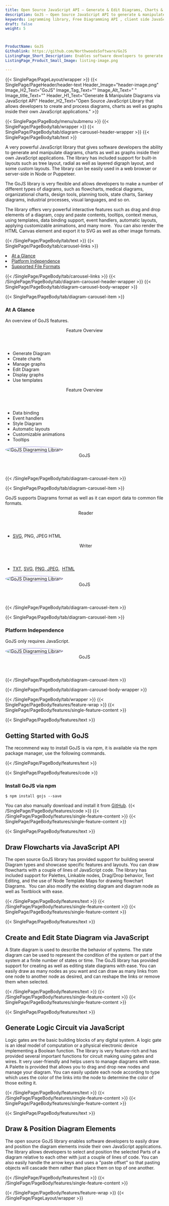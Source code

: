 ```yaml
---
title: Open Source JavaScript API – Generate & Edit Diagrams, Charts & Graphs
description: GoJS – Open Source JavaScript API to generate & manipulate diagrams, charts & graphs in web browser or Node. Use built-in layouts such as tree layout, radial & more.
keywords: iagramming library, Free Diagramming API , client side JavaScript diagramming, Render SVG diagram, render HTML Diagram, Free JavaScript Diagraming, JavaScript Diagram APIs,  JavaScript  UML API, JavaScript API, read Visio files in JavaScript, create graph, merge two graphs, create Diagrams, generate Charts, create Graphs
draft: false
weight: 5



ProductName: GoJS  
Githublink: https://github.com/NorthwoodsSoftware/GoJS
ListingPage_Short_Description: Enables software developers to generate and manipulate diagrams, charts as well as graphs inside their own JavaScript applications..
ListingPage_Product_Small_Image: listing-image.png 

---
```


{{< SinglePage/PageLayout/wrapper >}}
{{< SinglePage/PageHeader/header-text
Header_Image="header-image.png"
Image_H2_Text="GoJS"
Image_Tag_Text=""
Image_Alt_Text=" "
Image_title_Text=""
Header_H1_Text="Generate & Manipulate Diagrams via JavaScript API"
Header_H2_Text="Open Source JavaScript Library that allows developers to create and process diagrams, charts as well as graphs inside their own JavaScript applications." >}}

{{< SinglePage/PageBody/menu/submenu >}}
{{< SinglePage/PageBody/tab/wrapper >}}
{{< SinglePage/PageBody/tab/diagram-carousel-header-wrapper >}}
{{< SinglePage/PageBody/tab/text >}}



<p>A very powerful JavaScript library that gives software developers the ability to generate and manipulate diagrams, charts as well as graphs inside their own JavaScript applications. The library has included support for built-in layouts such as tree layout, radial as well as layered digraph layout, and some custom layouts. The library can be easily used in a web browser or server-side in Node or Puppeteer.</p>
<p>The GoJS library is very flexible and allows developers to make a number of different types of diagrams, such as flowcharts, medical diagrams, organizational charts, design tools, planning tools, state charts, Sankey diagrams, industrial processes, visual languages, and so on.</p>
<p>The library offers very powerful interactive features such as drag and drop elements of a diagram, copy and paste contents, tooltips, context menus, using templates, data binding support, event handlers, automatic layouts, applying customizable animations, and many more.  You can also render the HTML Canvas element and export it to SVG as well as other image formats.</p>

{{< /SinglePage/PageBody/tab/text >}}
{{< SinglePage/PageBody/tab/carousel-links >}}

<li data-target="#diagramcarousel" data-slide-to="0"><a href="#">At a Glance</a></li>
<li data-target="#diagramcarousel" data-slide-to="2"><a href="#">Platform Independence</a></li>
<li data-target="#diagramcarousel" data-slide-to="1"><a class="activetab" href="#">Supported File Formats</a></li>


{{< /SinglePage/PageBody/tab/carousel-links >}}
{{< /SinglePage/PageBody/tab/diagram-carousel-header-wrapper >}}
{{< SinglePage/PageBody/tab/diagram-carousel-body-wrapper >}}

{{< SinglePage/PageBody/tab/diagram-carousel-item >}}
<h3>At A Glance</h3>
<p>An overview of GoJS features.</p>
<div class="diagram1 d1-poi">
<div class="d1-row">
<div class="d1-col d1-left"><header>Feature Overview</header>
<ul>
<li>Generate Diagram</li>
<li>Create charts</li>
<li>Manage graphs</li>
<li>Edit Diagram</li>
<li>Display graphs</li>
<li>Use templates</li>
</ul>
</div>
<!--/left-->
<div class="d1-col d1-right"><header>Feature Overview</header>
<ul>
<li>Data binding</li>
<li>Event handlers</li>
<li>Style Diagram</li>
<li>Automatic layouts</li>
<li>Customizable animations</li>
<li>Tooltips</li>
</ul>
</div>
<!--/right--></div>
<!--/row-->
<div class="d1-logo"><img style="border: 1px solid #9289d7; border-radius: 50%;" src='listing-image.png' alt="GoJS Diagraming Library"><header>GoJS</header><footer><small></small></footer></div>
<!--/logo--></div>
<!--/diagram1-->
{{< /SinglePage/PageBody/tab/diagram-carousel-item >}}

{{< SinglePage/PageBody/tab/diagram-carousel-item >}}
<p>GoJS supports Diagrams format as well as it can export data to common file formats.</p>
<div class="diagram1 d2  d1-poi">
<div class="d1-row">
<div class="d1-col d1-left"><header><i class="fa fa-arrows-v "> </i> Reader</header>
<ul>
<li><a href="https://docs.fileformat.com/page-description-language/svg/">SVG</a>, PNG, JPEG HTML</li>
</ul>
</div>
<!--/left-->
<div class="d1-col d1-right"><header><i class="fa  fa-long-arrow-down"> </i> Writer</header>
<ul>
<li><a href="https://docs.fileformat.com/word-processing/txt/">TXT</a>, <a href="https://docs.fileformat.com/page-description-language/svg/">SVG</a>, <a href="https://docs.fileformat.com/image/png/">PNG</a>,<a href="https://docs.fileformat.com/image/jpeg/"> JPEG</a>,  <a href="https://docs.fileformat.com/web/html/">HTML</a></li>
</ul>
</div>
<!--/right--></div>
<!--/row-->
<div class="d1-logo"><img style="border: 1px solid #9289d7; border-radius: 50%;" src='listing-image.png' alt="GoJS Diagraming Library"><header>GoJS</header><footer><small></small></footer></div>
<!--/logo--></div>
<!--/diagram2-->
{{< /SinglePage/PageBody/tab/diagram-carousel-item >}}

{{< SinglePage/PageBody/tab/diagram-carousel-item >}}
<h3>Platform Independence</h3>
<p>GoJS only requires JavaScript.</p>
<div class="diagram1 d1-poi">
<div class="d1-row">
<div class="d1-col d1-right"><!-- <header><i class="fa fa-cubes"> &nbsp;</i></header>
<ul>
<li>Python 2.6 & above</li>
</ul> --></div>
<!--/left--><!--/right--></div>
<!--/row-->
<div class="d1-logo"><img style="border: 1px solid #9289d7; border-radius: 50%;" src='listing-image.png' alt="GoJS Diagraming Library"><header>GoJS</header><footer><small></small></footer></div>
<!--/logo--></div>
<!--/diagram2 -->
{{< /SinglePage/PageBody/tab/diagram-carousel-item >}}

{{< /SinglePage/PageBody/tab/diagram-carousel-body-wrapper >}}

{{< /SinglePage/PageBody/tab/wrapper >}}
{{< SinglePage/PageBody/features/feature-wrap >}}
{{< SinglePage/PageBody/features/single-feature-content >}}

{{< SinglePage/PageBody/features/text >}}
<h2 class="h2title">Getting Started with GoJS</h2>
<p>The recommend way to install GoJS is via npm, it is available via the npm package manager, use the following commands.</p>
{{< /SinglePage/PageBody/features/text >}}

{{< SinglePage/PageBody/features/code >}}
<h3>Install GoJS via npm</h3>
<pre><code class="html">$ npm install gojs --save</code></pre>

You can also manually download and install it from <a href="https://github.com/NorthwoodsSoftware/GoJS/archive/master.zip">GitHub</a>.
{{< /SinglePage/PageBody/features/code >}}
{{< /SinglePage/PageBody/features/single-feature-content >}}
{{< SinglePage/PageBody/features/single-feature-content >}}

{{< SinglePage/PageBody/features/text >}}
<h2 class="h2title">Draw Flowcharts via JavaScript API</h2>
<p>The open source GoJS library has provided support for building several Diagram types and showcase specific features and layouts. You can draw flowcharts with a couple of lines of JavaScript code. The library has included support for Palettes, Linkable nodes, Drag/Drop behavior, Text Editing, and the use of Node Template Maps for drawing flowchart Diagrams.  You can also modify the existing diagram and diagram node as well as Textblock with ease.</p>

{{< /SinglePage/PageBody/features/text >}}
{{< /SinglePage/PageBody/features/single-feature-content >}}
{{< SinglePage/PageBody/features/single-feature-content >}}

{{< SinglePage/PageBody/features/text >}}
<h2 class="h2title">Create and Edit State Diagram via JavaScript</h2>
<p>A State diagram is used to describe the behavior of systems. The state diagram can be used to represent the condition of the system or part of the system at a finite number of states or time. The GoJS library has provided support for creating as well as editing state diagrams with ease. You can easily draw as many nodes as you want and can draw as many links from one node to another node as desired, and can reshape the links or remove them when selected.</p>

{{< /SinglePage/PageBody/features/text >}}
{{< /SinglePage/PageBody/features/single-feature-content >}}
{{< SinglePage/PageBody/features/single-feature-content >}}

{{< SinglePage/PageBody/features/text >}}
<h2 class="h2title">Generate Logic Circuit via JavaScript</h2>
<p>Logic gates are the basic building blocks of any digital system. A logic gate is an ideal model of computation or a physical electronic device implementing a Boolean function. The library is very feature-rich and has provided several important functions for circuit making using gates and wires. It very user-friendly and helps users to manage diagrams with ease. A Palette is provided that allows you to drag and drop new nodes and manage your diagram. You can easily update each node according to type which uses the color of the links into the node to determine the color of those exiting it.</p>

{{< /SinglePage/PageBody/features/text >}}
{{< /SinglePage/PageBody/features/single-feature-content >}}
{{< SinglePage/PageBody/features/single-feature-content >}}

{{< SinglePage/PageBody/features/text >}}
<h2 class="h2title">Draw & Position Diagram Elements</h2>
<p>The open source GoJS library enables software developers to easily draw and position the diagram elements inside their own JavaScript applications. The library allows developers to select and position the selected Parts of a diagram relative to each other with just a couple of lines of code. You can also easily handle the arrow keys and uses a "paste offset" so that pasting objects will cascade them rather than place them on top of one another.</p>


{{< /SinglePage/PageBody/features/text >}}
{{< /SinglePage/PageBody/features/single-feature-content >}}

{{< /SinglePage/PageBody/features/feature-wrap >}}
{{< /SinglePage/PageLayout/wrapper >}}